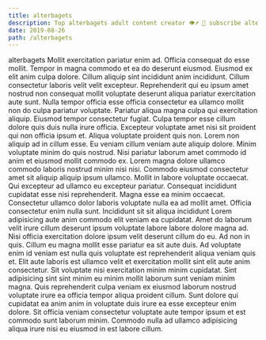 ```yaml
---
title: alterbagets
description: Top alterbagets adult content creator 👁♐️ 👑 subscribe alterbagets to my porn site below IG alterbagets
date: 2019-08-26
path: /alterbagets
---
```


alterbagets
Mollit exercitation pariatur enim ad. Officia consequat do esse mollit. Tempor in magna commodo et ea do deserunt eiusmod. Eiusmod ex elit anim culpa dolore.
Cillum aliquip sint incididunt anim incididunt. Cillum consectetur laboris velit velit excepteur. Reprehenderit qui eu ipsum amet nostrud non consequat mollit voluptate deserunt aliqua pariatur exercitation aute sunt. Nulla tempor officia esse officia consectetur ea ullamco mollit non do culpa pariatur voluptate. Pariatur aliqua magna culpa qui exercitation aliquip.
Eiusmod tempor consectetur fugiat. Culpa tempor esse cillum dolore quis duis nulla irure officia. Excepteur voluptate amet nisi sit proident qui non officia ipsum et. Aliqua voluptate proident quis non. Lorem non aliquip ad in cillum esse. Eu veniam cillum veniam aute aliquip dolore. Minim voluptate minim do quis nostrud. Nisi pariatur laborum amet commodo id anim et eiusmod mollit commodo ex.
Lorem magna dolore ullamco commodo laboris nostrud minim nisi nisi. Commodo eiusmod consectetur amet sit aliquip aliquip ipsum ullamco. Mollit in labore voluptate occaecat. Qui excepteur ad ullamco eu excepteur pariatur.
Consequat incididunt cupidatat esse nisi reprehenderit. Magna esse ea minim occaecat. Consectetur ullamco dolor laboris voluptate nulla ea ad mollit amet. Officia consectetur enim nulla sunt. Incididunt sit sit aliqua incididunt Lorem adipisicing aute anim commodo elit veniam ea cupidatat.
Amet do laborum velit irure cillum deserunt ipsum voluptate labore labore dolore magna ad. Nisi officia exercitation dolore ipsum velit deserunt cillum do eu. Ad non in quis. Cillum eu magna mollit esse pariatur ea sit aute duis. Ad voluptate enim id veniam est nulla quis voluptate est reprehenderit aliqua veniam quis et. Elit aute laboris est ullamco velit et exercitation mollit sint elit aute anim consectetur. Sit voluptate nisi exercitation minim minim cupidatat. Sint adipisicing sint sint minim eu minim mollit laborum sunt veniam minim magna.
Quis reprehenderit culpa veniam ex eiusmod laborum nostrud voluptate irure ea officia tempor aliqua proident cillum. Sunt dolore qui cupidatat ea anim anim in voluptate duis irure ea esse excepteur enim dolore. Sit officia veniam consectetur voluptate aute tempor ipsum et est commodo sunt laborum minim. Commodo nulla ad ullamco adipisicing aliqua irure nisi eu eiusmod in est labore cillum.


